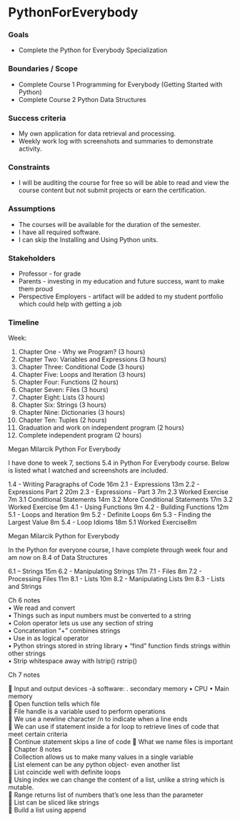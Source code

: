 # PythonForEverybody

### Goals

-   Complete the Python for Everybody Specialization

### Boundaries / Scope

-   Complete Course 1 Programming for Everybody (Getting Started with Python)
-   Complete Course 2 Python Data Structures

### Success criteria

-   My own application for data retrieval and processing.
-   Weekly work log with screenshots and summaries to demonstrate activity.

### Constraints

-   I will be auditing the course for free so will be able to read and view the course content but not submit projects or earn the certification.

### Assumptions

-   The courses will be available for the duration of the semester.
-   I have all required software.
-   I can skip the Installing and Using Python units.

### Stakeholders

-   Professor - for grade
-   Parents - investing in my education and future success, want to make them proud
-   Perspective Employers - artifact will be added to my student portfolio which could help with getting a job

### Timeline

Week:

1.  Chapter One - Why we Program? (3 hours)
2.  Chapter Two: Variables and Expressions (3 hours)
3.  Chapter Three: Conditional Code (3 hours)
4.  Chapter Five: Loops and Iteration (3 hours)
5.  Chapter Four: Functions (2 hours)
6.  Chapter Seven: Files (3 hours)
7.  Chapter Eight: Lists (3 hours)
8.  Chapter Six: Strings (3 hours)
9.  Chapter Nine: Dictionaries (3 hours)
10.  Chapter Ten: Tuples (2 hours)
11.  Graduation and work on independent program (2 hours)
12.  Complete independent program (2 hours)

Megan Milarcik Python For Everybody

I have done to week 7, sections 5.4 in Python For Everybody course. Below is listed what I watched and screenshots are included.

1.4 - Writing Paragraphs of Code 16m 
2.1 - Expressions 13m 
2.2 - Expressions Part 2 20m 
2.3 - Expressions - Part 3 7m 
2.3 Worked Exercise 7m 
3.1 Conditional Statements 14m 
3.2 More Conditional Statements 17m 
3.2 Worked Exercise 9m 
4.1 - Using Functions 9m 
4.2 - Building Functions 12m 
5.1 - Loops and Iteration 9m 
5.2 - Definite Loops 6m 
5.3 - Finding the Largest Value 8m 
5.4 - Loop Idioms 18m 
5.1 Worked Exercise8m 
 
Megan Milarcik 
Python for Everybody

 In the Python for everyone course, I have complete through week four and am now on 8.4 of Data Structures

6.1 – Strings 15m 
6.2 - Manipulating Strings 17m 
7.1 - Files 8m 
7.2 - Processing Files 11m 
8.1 - Lists 10m 
8.2 - Manipulating Lists 9m
8.3 - Lists and Strings 
 
 
 
  
  
Ch 6 notes  
•	We read and convert  
•	Things such as input numbers must be converted to a string  
•	Colon operator lets us use any section of string  
•	Concatenation “+” combines strings  
•	Use in as logical operator  
•	Python strings stored in string library 
•	“find” function finds strings within other strings  
•	Strip whitespace away with lstrip() rstrip() 
 
Ch 7 notes  
  
  
 
	Input and output devices -à software: . secondary memory 
•	CPU 
•	Main memory                                            
	Open function tells which file  
	File handle is a variable used to perform operations  
	We use a newline character /n  to indicate when a line ends  
	We can use if statement inside a for loop to retrieve lines of code that meet certain criteria  
	Continue statement skips a line of code 
	What we name files is important  
	Chapter 8 notes  
	Collection allows us to make many values in a single variable  
	List element can be any python object- even another list  
	List coincide well with definite loops  
	Using index we can change the content of a list, unlike a string which is mutable.  
	Range returns list of numbers that’s one less than the parameter  
	List can be sliced like strings  
	Build a list using append   

 
 
 
  
  
 
  
 
  
  
 
